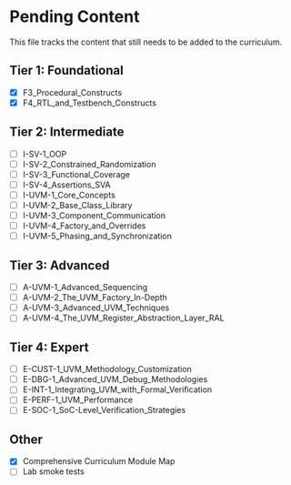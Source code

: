 # Pending Content

This file tracks the content that still needs to be added to the curriculum.

## Tier 1: Foundational

*   [x] F3_Procedural_Constructs
*   [x] F4_RTL_and_Testbench_Constructs

## Tier 2: Intermediate

*   [ ] I-SV-1_OOP
*   [ ] I-SV-2_Constrained_Randomization
*   [ ] I-SV-3_Functional_Coverage
*   [ ] I-SV-4_Assertions_SVA
*   [ ] I-UVM-1_Core_Concepts
*   [ ] I-UVM-2_Base_Class_Library
*   [ ] I-UVM-3_Component_Communication
*   [ ] I-UVM-4_Factory_and_Overrides
*   [ ] I-UVM-5_Phasing_and_Synchronization

## Tier 3: Advanced

*   [ ] A-UVM-1_Advanced_Sequencing
*   [ ] A-UVM-2_The_UVM_Factory_In-Depth
*   [ ] A-UVM-3_Advanced_UVM_Techniques
*   [ ] A-UVM-4_The_UVM_Register_Abstraction_Layer_RAL

## Tier 4: Expert

*   [ ] E-CUST-1_UVM_Methodology_Customization
*   [ ] E-DBG-1_Advanced_UVM_Debug_Methodologies
*   [ ] E-INT-1_Integrating_UVM_with_Formal_Verification
*   [ ] E-PERF-1_UVM_Performance
*   [ ] E-SOC-1_SoC-Level_Verification_Strategies

## Other

*   [x] Comprehensive Curriculum Module Map
*   [ ] Lab smoke tests
